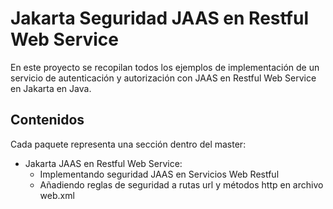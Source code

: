 # Jakarta Seguridad JAAS en Restful Web Service 

En este proyecto se recopilan todos los ejemplos de implementación de un servicio de autenticación y autorización con JAAS en Restful Web Service en Jakarta en Java.

## Contenidos

Cada paquete representa una sección dentro del master:

- Jakarta JAAS en Restful Web Service:
  - Implementando seguridad JAAS en Servicios Web Restful
  - Añadiendo reglas de seguridad a rutas url y métodos http en archivo web.xml